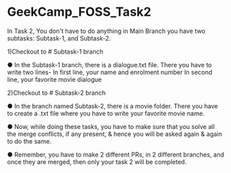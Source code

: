 # GeekCamp_FOSS_Task2
In Task 2, You don't have to do anything in Main Branch
you have two subtasks: Subtask-1, and Subtask-2.

1)Checkout to # Subtask-1 branch

● In the Subtask-1 branch, there is a dialogue.txt file.
   There you have to write two lines-
   In first line, your name and enrolment number
   In second line, your favorite movie dialogue
   
2)Checkout to # Subtask-2  branch

● In the branch named Subtask-2, there is a movie folder.
   There you have to create a <githubusername>.txt file where you have to write your favorite movie name.

● Now, while doing these tasks, you have to make sure that you solve all the merge conflicts, if any present, & hence you will be asked again & again to do the same.

● Remember, you have to make 2 different PRs, in 2 different branches, and once they are merged, then only your task 2 will be completed.
